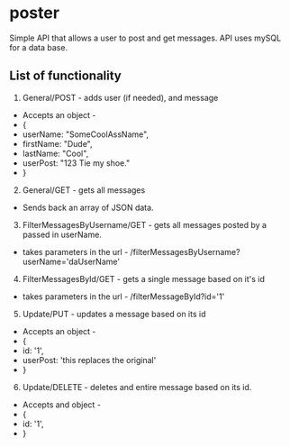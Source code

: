 # poster

Simple API that allows a user to post and get messages. API uses mySQL for a data base.

## List of functionality

1. General/POST - adds user (if needed), and message
  * Accepts an object -
  * {
  *  userName: "SomeCoolAssName",
  *  firstName: "Dude",
  *  lastName: "Cool",
  *  userPost: "123 Tie my shoe."
  * }

2. General/GET - gets all messages
  * Sends back an array of JSON data.

3. FilterMessagesByUsername/GET - gets all messages posted by a passed in userName.
  * takes parameters in the url - /filterMessagesByUsername?userName='daUserName'

4. FilterMessagesById/GET - gets a single message based on it's id
  * takes parameters in the url - /filterMessageById?id='1'

5. Update/PUT - updates a message based on its id
  * Accepts an object -
  * {
  *  id: '1',
  *  userPost: 'this replaces the original'
  * }

6. Update/DELETE - deletes and entire message based on its id.
  * Accepts and object -
  * {
  *  id: '1',
  * }
